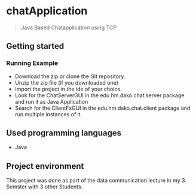 # chatApplication

>Java Based Chatapplication using TCP

## Getting started

### Running Example
* Download the zip or clone the Git repository.
* Unzip the zip file (if you downloaded one)
* Import the project in the ide of your choice.
* Look for the ChatServerGUI in the edu.hm.dako.chat.server package and run it as Java Application
* Search for the ClientFxGUI in the edu.hm.dako.chat.client package and run multiple instances of it.

## Used programming languages
* Java

## Project environment

This project was done as part of the data communication lecture in my 3. Semster with 3 other Students.

 
